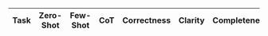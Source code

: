| Task | Zero-Shot | Few-Shot | CoT | Correctness | Clarity | Completeness | Conciseness |
| --------- | --------- | --------- | --------- | --------- | --------- | --------- | --------- |